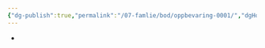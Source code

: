 ```yaml
---
{"dg-publish":true,"permalink":"/07-famlie/bod/oppbevaring-0001/","dgHomeLink":false,"dgPassFrontmatter":false}
---
```



- 